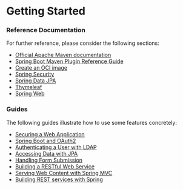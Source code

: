 # Getting Started

### Reference Documentation
For further reference, please consider the following sections:

* [Official Apache Maven documentation](https://maven.apache.org/guides/index.html)
* [Spring Boot Maven Plugin Reference Guide](https://docs.spring.io/spring-boot/docs/2.7.14-SNAPSHOT/maven-plugin/reference/html/)
* [Create an OCI image](https://docs.spring.io/spring-boot/docs/2.7.14-SNAPSHOT/maven-plugin/reference/html/#build-image)
* [Spring Security](https://docs.spring.io/spring-boot/docs/2.7.14-SNAPSHOT/reference/htmlsingle/#web.security)
* [Spring Data JPA](https://docs.spring.io/spring-boot/docs/2.7.14-SNAPSHOT/reference/htmlsingle/#data.sql.jpa-and-spring-data)
* [Thymeleaf](https://docs.spring.io/spring-boot/docs/2.7.14-SNAPSHOT/reference/htmlsingle/#web.servlet.spring-mvc.template-engines)
* [Spring Web](https://docs.spring.io/spring-boot/docs/2.7.14-SNAPSHOT/reference/htmlsingle/#web)

### Guides
The following guides illustrate how to use some features concretely:

* [Securing a Web Application](https://spring.io/guides/gs/securing-web/)
* [Spring Boot and OAuth2](https://spring.io/guides/tutorials/spring-boot-oauth2/)
* [Authenticating a User with LDAP](https://spring.io/guides/gs/authenticating-ldap/)
* [Accessing Data with JPA](https://spring.io/guides/gs/accessing-data-jpa/)
* [Handling Form Submission](https://spring.io/guides/gs/handling-form-submission/)
* [Building a RESTful Web Service](https://spring.io/guides/gs/rest-service/)
* [Serving Web Content with Spring MVC](https://spring.io/guides/gs/serving-web-content/)
* [Building REST services with Spring](https://spring.io/guides/tutorials/rest/)

